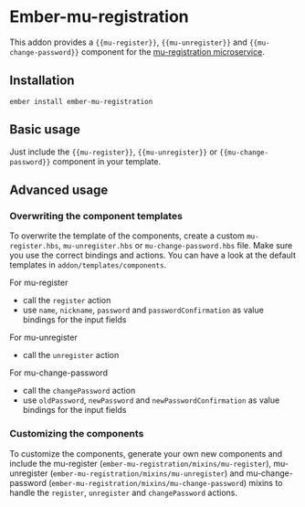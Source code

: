 # Ember-mu-registration

This addon provides a `{{mu-register}}`, `{{mu-unregister}}` and `{{mu-change-password}}` component for the [mu-registration microservice](https://github.com/mu-semtech/registration-service). 

## Installation
```
ember install ember-mu-registration
```

## Basic usage
Just include the `{{mu-register}}`, `{{mu-unregister}}` or `{{mu-change-password}}` component in your template.

## Advanced usage

### Overwriting the component templates
To overwrite the template of the components, create a custom `mu-register.hbs`, `mu-unregister.hbs` or `mu-change-password.hbs` file. Make sure you use the correct bindings and actions. You can have a look at the default templates in `addon/templates/components`.

For mu-register
  - call the `register` action
  - use `name`, `nickname`, `password` and `passwordConfirmation` as value bindings for the input fields

For mu-unregister
  - call the `unregister` action

For mu-change-password
  - call the `changePassword` action
  - use `oldPassword`, `newPassword` and `newPasswordConfirmation` as value bindings for the input fields

### Customizing the components
To customize the components, generate your own new components and include the mu-register (`ember-mu-registration/mixins/mu-register`), mu-unregister (`ember-mu-registration/mixins/mu-unregister`) and mu-change-password (`ember-mu-registration/mixins/mu-change-password`) mixins to handle the `register`, `unregister` and `changePassword` actions.

